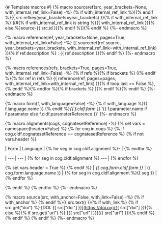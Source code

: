 {# 
 Template macros
 #}
{% macro sourceref(src, year_brackets=None, with_internal_ref_link=False) -%}
{% if with_internal_ref_link %}[{% endif %}{{ src.refkey(year_brackets=year_brackets) }}{% if with_internal_ref_link %}
](#{% if with_internal_ref_link is string %}{{ with_internal_ref_link }}{% else %}source-{{ src.id }}{% endif %}){% endif %}
{%- endmacro %}

{% macro reference(ref, year_brackets=None, pages=True, with_internal_ref_link=False) -%}
{{ sourceref(ref.source, year_brackets=year_brackets, with_internal_ref_link=with_internal_ref_link) }}{% if ref.description %}
: {{ ref.description }}{% endif %}
{%- endmacro %}

{% macro references(refs, brackets=True, pages=True, with_internal_ref_link=False) -%}
{% if refs %}{% if brackets %}
 ({% endif %}{% for ref in refs %}
{{ reference(ref, pages=pages, with_internal_ref_link=with_internal_ref_link) }}{% if loop.last == False %}, {% endif %}{% endfor %}{% if brackets %}
){% endif %}{% endif %}
{%- endmacro %}

{% macro form(f, with_language=False) -%}
{% if with_language %}{{ f.language.name }} {% endif %}_{{ f.cldf.form }}_ ‘{{ f.parameter.name if f.parameter else f.cldf.parameterReference }}’
{%- endmacro %}

{% macro alignments(cogs, cognatesetReference) -%}
{% set vars = namespace(header=False) %}
{% for cog in cogs %}
{% if cog.cldf.cognatesetReference == cognatesetReference %}
{% if not vars.header %}

| Form | Language | {% for seg in cog.cldf.alignment %}- | {% endfor %}

| --- | --- | {% for seg in cog.cldf.alignment %} --- | {% endfor %}

{% set vars.header = True %}
{% endif %}
| _{{ cog.form.cldf.form }}_ | {{ cog.form.language.name }} | {% for seg in cog.cldf.alignment %}{{ seg }} | {% endfor %}

{% endif %}
{% endfor %}
{%- endmacro %}

{% macro source(src, with_anchor=False, with_link=False) -%}
{% if with_anchor %}<a id="source-{{ src.id }}"> </a>{% endif %}{{ src.text() }}{% if with_link %}
{% if src.get("doi") %}
 [DOI: {{ src["doi"] }}](https://doi.org/{{ src["doi"] }}){% else %}{% if src.get("url") %}
 [{{ src["url"] }}]({{ src["url"] }}){% endif %}
{% endif %}
{% endif %}
{%- endmacro %}
